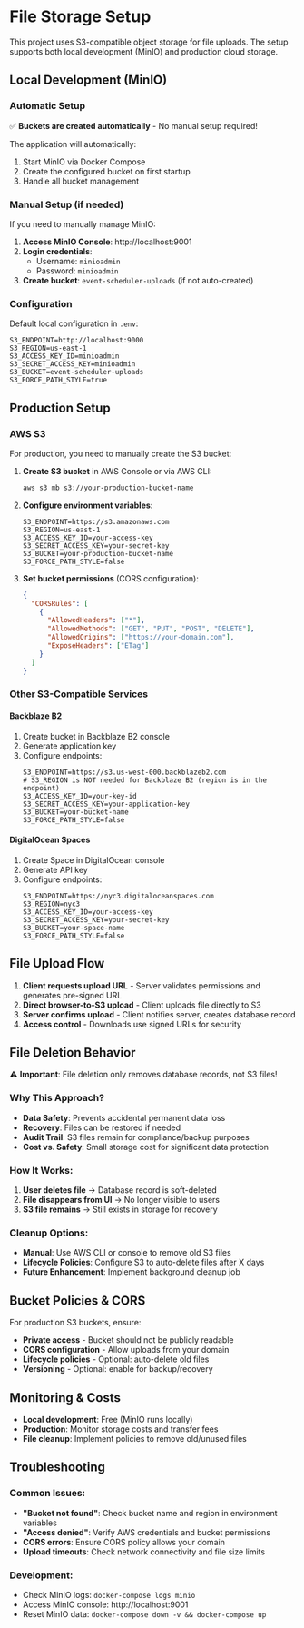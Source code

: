 # File Storage Setup

This project uses S3-compatible object storage for file uploads. The setup supports both local development (MinIO) and production cloud storage.

## Local Development (MinIO)

### Automatic Setup
✅ **Buckets are created automatically** - No manual setup required!

The application will automatically:
1. Start MinIO via Docker Compose
2. Create the configured bucket on first startup
3. Handle all bucket management

### Manual Setup (if needed)
If you need to manually manage MinIO:

1. **Access MinIO Console**: http://localhost:9001
2. **Login credentials**:
   - Username: `minioadmin`
   - Password: `minioadmin`
3. **Create bucket**: `event-scheduler-uploads` (if not auto-created)

### Configuration
Default local configuration in `.env`:
```
S3_ENDPOINT=http://localhost:9000
S3_REGION=us-east-1
S3_ACCESS_KEY_ID=minioadmin
S3_SECRET_ACCESS_KEY=minioadmin
S3_BUCKET=event-scheduler-uploads
S3_FORCE_PATH_STYLE=true
```

## Production Setup

### AWS S3
For production, you need to manually create the S3 bucket:

1. **Create S3 bucket** in AWS Console or via AWS CLI:
   ```bash
   aws s3 mb s3://your-production-bucket-name
   ```

2. **Configure environment variables**:
   ```
   S3_ENDPOINT=https://s3.amazonaws.com
   S3_REGION=us-east-1
   S3_ACCESS_KEY_ID=your-access-key
   S3_SECRET_ACCESS_KEY=your-secret-key
   S3_BUCKET=your-production-bucket-name
   S3_FORCE_PATH_STYLE=false
   ```

3. **Set bucket permissions** (CORS configuration):
   ```json
   {
     "CORSRules": [
       {
         "AllowedHeaders": ["*"],
         "AllowedMethods": ["GET", "PUT", "POST", "DELETE"],
         "AllowedOrigins": ["https://your-domain.com"],
         "ExposeHeaders": ["ETag"]
       }
     ]
   }
   ```

### Other S3-Compatible Services

#### Backblaze B2
1. Create bucket in Backblaze B2 console
2. Generate application key
3. Configure endpoints:
   ```
   S3_ENDPOINT=https://s3.us-west-000.backblazeb2.com
   # S3_REGION is NOT needed for Backblaze B2 (region is in the endpoint)
   S3_ACCESS_KEY_ID=your-key-id
   S3_SECRET_ACCESS_KEY=your-application-key
   S3_BUCKET=your-bucket-name
   S3_FORCE_PATH_STYLE=false
   ```

#### DigitalOcean Spaces
1. Create Space in DigitalOcean console
2. Generate API key
3. Configure endpoints:
   ```
   S3_ENDPOINT=https://nyc3.digitaloceanspaces.com
   S3_REGION=nyc3
   S3_ACCESS_KEY_ID=your-access-key
   S3_SECRET_ACCESS_KEY=your-secret-key
   S3_BUCKET=your-space-name
   S3_FORCE_PATH_STYLE=false
   ```

## File Upload Flow

1. **Client requests upload URL** - Server validates permissions and generates pre-signed URL
2. **Direct browser-to-S3 upload** - Client uploads file directly to S3
3. **Server confirms upload** - Client notifies server, creates database record
4. **Access control** - Downloads use signed URLs for security

## File Deletion Behavior

⚠️ **Important**: File deletion only removes database records, not S3 files!

### Why This Approach?
- **Data Safety**: Prevents accidental permanent data loss
- **Recovery**: Files can be restored if needed
- **Audit Trail**: S3 files remain for compliance/backup purposes
- **Cost vs. Safety**: Small storage cost for significant data protection

### How It Works:
1. **User deletes file** → Database record is soft-deleted
2. **File disappears from UI** → No longer visible to users
3. **S3 file remains** → Still exists in storage for recovery

### Cleanup Options:
- **Manual**: Use AWS CLI or console to remove old S3 files
- **Lifecycle Policies**: Configure S3 to auto-delete files after X days
- **Future Enhancement**: Implement background cleanup job

## Bucket Policies & CORS

For production S3 buckets, ensure:
- **Private access** - Bucket should not be publicly readable
- **CORS configuration** - Allow uploads from your domain
- **Lifecycle policies** - Optional: auto-delete old files
- **Versioning** - Optional: enable for backup/recovery

## Monitoring & Costs

- **Local development**: Free (MinIO runs locally)
- **Production**: Monitor storage costs and transfer fees
- **File cleanup**: Implement policies to remove old/unused files

## Troubleshooting

### Common Issues:
- **"Bucket not found"**: Check bucket name and region in environment variables
- **"Access denied"**: Verify AWS credentials and bucket permissions
- **CORS errors**: Ensure CORS policy allows your domain
- **Upload timeouts**: Check network connectivity and file size limits

### Development:
- Check MinIO logs: `docker-compose logs minio`
- Access MinIO console: http://localhost:9001
- Reset MinIO data: `docker-compose down -v && docker-compose up`